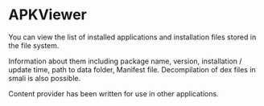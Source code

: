 # APKViewer

You can view the list of installed applications and installation files stored in the file system.

Information about them including package name, version, installation / update time, path to data folder, Manifest file. Decompilation of dex files in smali is also possible.

Content provider has been written for use in other applications.

